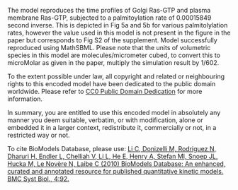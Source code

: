 

The model reproduces the time profiles of Golgi Ras-GTP and plasma membrane
Ras-GTP, subjected to a palmitoylation rate of 0.00015849 second inverse. This
is depicted in Fig 5a and 5b for various palmitolylation rates, however the
value used in this model is not present in the figure in the paper but
corresponds to Fig S2 of the supplement. Model successfully reproduced using
MathSBML. Please note that the units of volumetric species in this model are
molecules/micrometer cubed, to convert this to microMolar as given in the
paper, multiply the simulation result by 1/602.

  

To the extent possible under law, all copyright and related or neighbouring
rights to this encoded model have been dedicated to the public domain
worldwide. Please refer to [CC0 Public Domain
Dedication](http://creativecommons.org/publicdomain/zero/1.0/) for more
information.

In summary, you are entitled to use this encoded model in absolutely any
manner you deem suitable, verbatim, or with modification, alone or embedded it
in a larger context, redistribute it, commercially or not, in a restricted way
or not.

  

To cite BioModels Database, please use: [Li C, Donizelli M, Rodriguez N,
Dharuri H, Endler L, Chelliah V, Li L, He E, Henry A, Stefan MI, Snoep JL,
Hucka M, Le Novère N, Laibe C (2010) BioModels Database: An enhanced, curated
and annotated resource for published quantitative kinetic models. BMC Syst
Biol., 4:92.](http://www.ncbi.nlm.nih.gov/pubmed/20587024)

